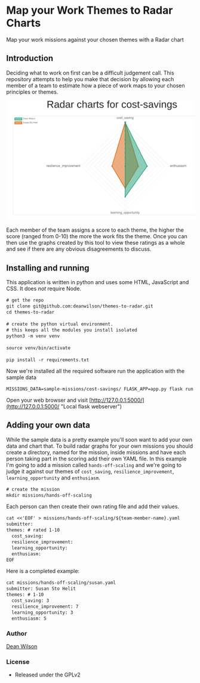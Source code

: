 # Map your Work Themes to Radar Charts

Map your work missions against your chosen themes with a Radar chart

## Introduction

Deciding what to work on first can be a difficult judgement call. This
repository attempts to help you make that decision by allowing each member of
a team to estimate how a piece of work maps to your chosen principles
or themes.

![A Radar Chart to theme mapping screenshot](/images/radar-chart-theme-mapping.png "Radar Chart to theme mapping screenshot")

Each member of the team assigns a score to each theme, the higher the
score (ranged from 0-10) the more the work fits the theme. Once you can
then use the graphs created by this tool to view these ratings as a
whole and see if there are any obvious disagreements to discuss.

## Installing and running

This application is written in python and uses some HTML, JavaScript and
CSS. It does *not* require Node.

    # get the repo
    git clone git@github.com:deanwilson/themes-to-radar.git
    cd themes-to-radar

    # create the python virtual environment.
    # this keeps all the modules you install isolated
    python3 -m venv venv

    source venv/bin/activate

    pip install -r requirements.txt

Now we're installed all the required software run the application with the sample data

    MISSIONS_DATA=sample-missions/cost-savings/ FLASK_APP=app.py flask run

Open your web browser and visit
[http://127.0.0.1:5000/](http://127.0.0.1:5000/ "Local flask webserver")

## Adding your own data

While the sample data is a pretty example you'll soon want to add your
own data and chart that. To build radar graphs for your own missions you
should create a directory, named for the mission, inside missions and
have each person taking part in the scoring add their own YAML file. In
this example I'm going to add a mission called `hands-off-scaling` and
we're going to judge it against our themes of `cost_saving`,
`resilience_improvement`, `learning_opportunity` and `enthusiasm`.

    # create the mission
    mkdir missions/hands-off-scaling

Each person can then create their own rating file and add their values.

    cat <<'EOF' > missions/hands-off-scaling/${team-member-name}.yaml
    submitter:
    themes: # rated 1-10
      cost_saving:
      resilience_improvement:
      learning_opportunity:
      enthusiasm:
    EOF

Here is a completed example:

    cat missions/hands-off-scaling/susan.yaml
    submitter: Susan Sto Helit
    themes: # 1-10
      cost_saving: 3
      resilience_improvement: 7
      learning_opportunity: 3
      enthusiasm: 5

### Author

  [Dean Wilson](https://www.unixdaemon.net)

### License

 * Released under the GPLv2
